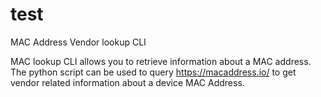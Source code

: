 # test


MAC Address Vendor lookup CLI

MAC lookup CLI allows you to retrieve information about a MAC address.
The python script can be used to query https://macaddress.io/ to get vendor related information about a device MAC Address.
